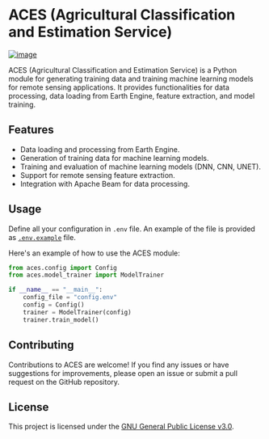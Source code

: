# ACES (Agricultural Classification and Estimation Service)

[![image](https://img.shields.io/pypi/v/servir-aces.svg)](https://pypi.python.org/pypi/servir-aces)

ACES (Agricultural Classification and Estimation Service) is a Python module for generating training data and training machine learning models for remote sensing applications. It provides functionalities for data processing, data loading from Earth Engine, feature extraction, and model training.

## Features

- Data loading and processing from Earth Engine.
- Generation of training data for machine learning models.
- Training and evaluation of machine learning models (DNN, CNN, UNET).
- Support for remote sensing feature extraction.
- Integration with Apache Beam for data processing.


## Usage
Define all your configuration in `.env` file. An example of the file is provided as [`.env.example`](https://github.com/SERVIR/servir-aces/blob/main/.env.example) file.

Here's an example of how to use the ACES module:

```python
from aces.config import Config
from aces.model_trainer import ModelTrainer

if __name__ == "__main__":
    config_file = "config.env"
    config = Config()
    trainer = ModelTrainer(config)
    trainer.train_model()
```

## Contributing
Contributions to ACES are welcome! If you find any issues or have suggestions for improvements, please open an issue or submit a pull request on the GitHub repository.

## License
This project is licensed under the [GNU General Public License v3.0](https://github.com/SERVIR/servir-aces/blob/main/LICENSE).
